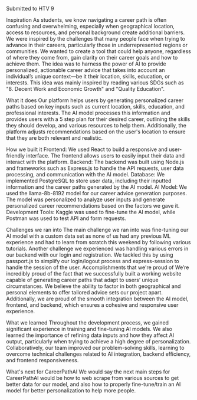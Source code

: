 Submitted to HTV 9

Inspiration
As students, we know navigating a career path is often confusing and overwhelming, especially when geographical location, access to resources, and personal background create additional barriers. We were inspired by the challenges that many people face when trying to advance in their careers, particularly those in underrepresented regions or communities. We wanted to create a tool that could help anyone, regardless of where they come from, gain clarity on their career goals and how to achieve them. The idea was to harness the power of AI to provide personalized, actionable career advice that takes into account an individual’s unique context—be it their location, skills, education, or interests. This idea was mainly inspired by reading various SDGs such as "8. Decent Work and Economic Growth" and "Quality Education".

What it does
Our platform helps users by generating personalized career paths based on key inputs such as current location, skills, education, and professional interests. The AI model processes this information and provides users with a 5 step plan for their desired career, outlining the skills they should develop, and various resources to help them. Additionally, the platform adjusts recommendations based on the user's location to ensure that they are both relevant and realistic.

How we built it
Frontend: We used React to build a responsive and user-friendly interface. The frontend allows users to easily input their data and interact with the platform. Backend: The backend was built using Node.js and frameworks such as Express.js to handle the API requests, user data processing, and communication with the AI model. Database: We implemented PostgreSQL to store user data, including their inputted information and the career paths generated by the AI model. AI Model: We used the llama-8b-8192 model for our career advice generation purposes. The model was personalized to analyze user inputs and generate personalized career recommendations based on the factors we gave it. Development Tools: Kaggle was used to fine-tune the AI model, while Postman was used to test API and form requests.

Challenges we ran into
The main challenge we ran into was fine-tuning our AI model with a custom data set as none of us had any previous ML experience and had to learn from scratch this weekend by following various tutorials.
Another challenge we experienced was handling various errors in our backend with our login and registration. We tackled this by using passport.js to simplify our login/logout process and express-session to handle the session of the user.
Accomplishments that we're proud of
We’re incredibly proud of the fact that we successfully built a working website capable of generating career paths that adapt to users’ unique circumstances. We believe the ability to factor in both geographical and personal elements to offer tailored advice sets our project apart. Additionally, we are proud of the smooth integration between the AI model, frontend, and backend, which ensures a cohesive and responsive user experience.

What we learned
Throughout the development process, we gained significant experience in training and fine-tuning AI models. We also learned the importance of refining data inputs and how they affect AI output, particularly when trying to achieve a high degree of personalization. Collaboratively, our team improved our problem-solving skills, learning to overcome technical challenges related to AI integration, backend efficiency, and frontend responsiveness.

What's next for CareerPathAI
We would say the next main steps for CareerPathAI would be how to web scrape from various sources to get better data for our model, and also how to properly fine-tune/train an AI model for better personalization to help more people.
